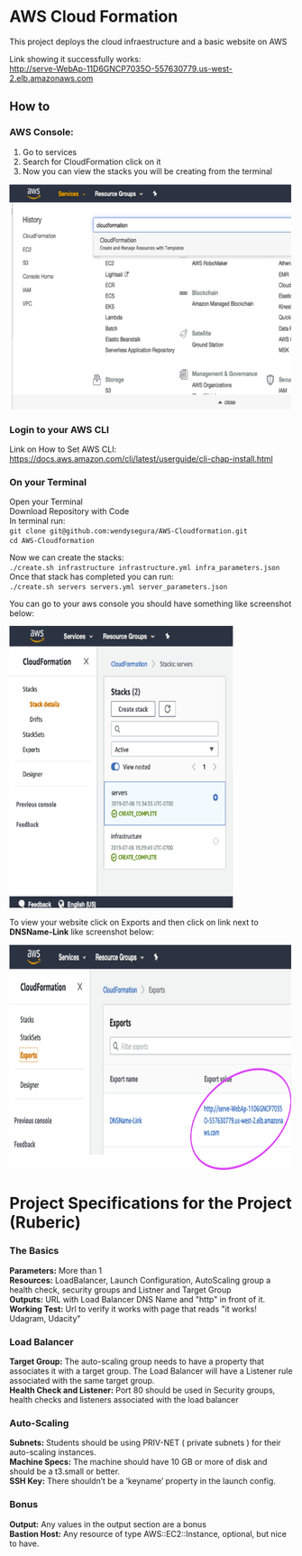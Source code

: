 # AWS Cloud Formation</br>
This project deploys the cloud infraestructure and a basic website on AWS

Link showing it successfully works:</br>
http://serve-WebAp-11D6GNCP7035O-557630779.us-west-2.elb.amazonaws.com


## How to

### AWS Console:</br>
1) Go to services
2) Search for CloudFormation click on it
3) Now you can view the stacks you will be creating from the terminal</br>
<img src="https://github.com/wendysegura/AWS-Cloudformation/blob/master/Images/Cloudformation.png" width="500" height="400"> 


### Login to your AWS CLI 
Link on How to Set AWS CLI: https://docs.aws.amazon.com/cli/latest/userguide/cli-chap-install.html </br>

### On your Terminal
Open your Terminal </br>
Download Repository with Code </br>
In terminal run:</br>
`git clone git@github.com:wendysegura/AWS-Cloudformation.git`</br>
`cd AWS-Cloudformation`</br>

Now we can create the stacks:</br>
`./create.sh infrastructure infrastructure.yml infra_parameters.json`</br>
Once that stack has completed you can run:</br>
`./create.sh servers servers.yml server_parameters.json`</br>

You can go to your aws console you should have something like screenshot below:</br>

<img src="https://github.com/wendysegura/AWS-Cloudformation/blob/master/Images/stacks.png" width="400" height="500"> </br>

To view your website click on Exports and then click on link next to **DNSName-Link** like screenshot below:</br>

<img src="https://github.com/wendysegura/AWS-Cloudformation/blob/master/Images/Exports.png" width="500" height="400"> </br>



# Project Specifications for the Project (Ruberic)

### The Basics
**Parameters:** More than 1 <br /> 
**Resources:** LoadBalancer, Launch Configuration, AutoScaling group a health check, security groups and Listner and Target Group<br /> 
**Outputs:** URL with Load Balancer DNS Name and "http" in front of it.<br /> 
**Working Test:** Url to verify it works with page that reads "it works! Udagram, Udacity"<br /> 

### Load Balancer</break>
**Target Group:** The auto-scaling group needs to have a property that associates it with a target group. 
The Load Balancer will have a Listener rule associated with the same target group.</br>
**Health Check and Listener:** Port 80 should be used in Security groups, health checks and listeners associated with the load balancer<br /> 

### Auto-Scaling<br /> 
**Subnets:** Students should be using PRIV-NET ( private subnets ) for their auto-scaling instances.<br /> 
**Machine Specs:** The machine should have 10 GB or more of disk and should be a t3.small or better.<br /> 
**SSH Key:** There shouldn’t be a ‘keyname’ property in the launch config.<br /> 

### Bonus</br>
**Output:** Any values in the output section are a bonus<br />
**Bastion Host:** Any resource of type AWS::EC2::Instance, optional, but nice to have.<br />



